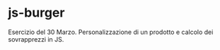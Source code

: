# js-burger
Esercizio del 30 Marzo. Personalizzazione di un prodotto e calcolo dei sovrapprezzi in JS.
